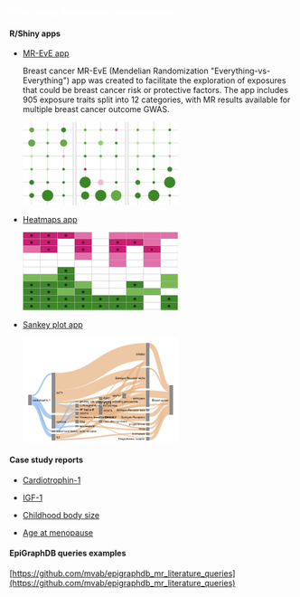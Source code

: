### <span style="color:white"> Integrating Mendelian randomization</span>

#### R/Shiny apps

* [MR-EvE app](https://mvab.shinyapps.io/brca-miner/)

  Breast cancer MR-EvE (Mendelian Randomization "Everything-vs-Everything") app was created to facilitate the exploration of exposures that could be breast cancer risk or protective factors. The app includes 905 exposure traits split into 12 categories, with MR results available for multiple breast cancer outcome GWAS.
  
  <img src="content/figs/app1.png" width="275"/>



* [Heatmaps app](https://mvab.shinyapps.io/MR_heatmaps/)

  ![Image](content/figs/app2.png)



* [Sankey plot app](https://mvab.shinyapps.io/literature_overlap_sankey/)


  <img src="content/figs/app3.png" width="275"/>


#### Case study reports


* [Cardiotrophin-1](content/case_study_report_Cardiotrophin-1.html)

* [IGF-1](content/case_study_report_IGF-1.html)

* [Childhood body size](content/case_study_report_Childhood_body_size.html)

* [Age at menopause](content/case_study_report_Age_at_menopause.html)


#### EpiGraphDB queries examples 

[https://github.com/mvab/epigraphdb_mr_literature_queries](https://github.com/mvab/epigraphdb_mr_literature_queries)





